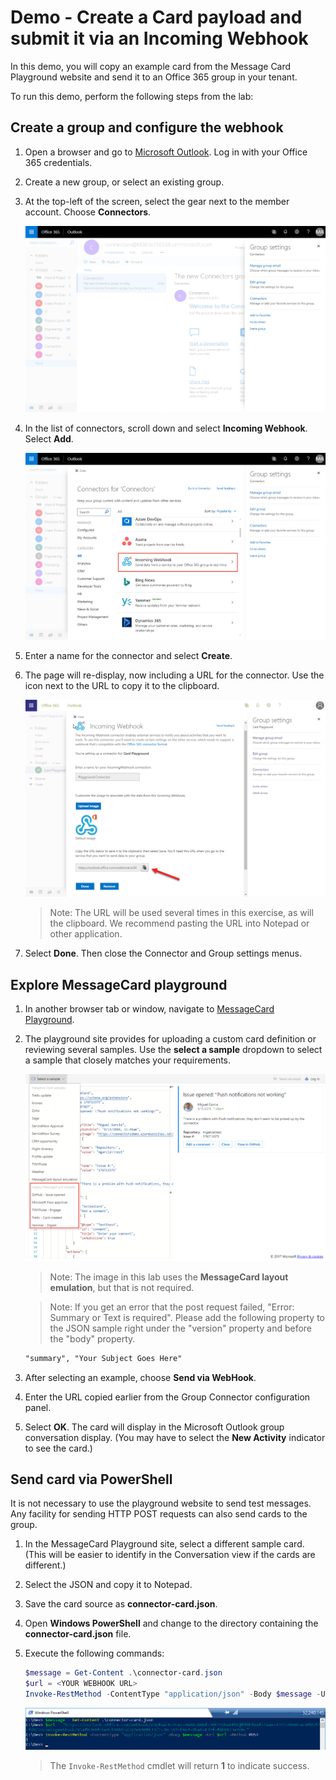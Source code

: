 # Demo - Create a Card payload and submit it via an Incoming Webhook

In this demo, you will copy an example card from the Message Card Playground website and send it to an Office 365 group in your tenant.

To run this demo, perform the following steps from the lab:

## Create a group and configure the webhook

1. Open a browser and go to [Microsoft Outlook](https://outlook.office.com). Log in with your Office 365 credentials.
1. Create a new group, or select an existing group.
1. At the top-left of the screen, select the gear next to the member account. Choose **Connectors**.

    ![Screenshot of group settings menu](../../Images/Exercise1-01.png)

1. In the list of connectors, scroll down and select **Incoming Webhook**. Select **Add**.

    ![Screenshot of list of Connectors with incoming webhook highlighted](../../Images/Exercise1-02.png)

1. Enter a name for the connector and select **Create**.

1. The page will re-display, now including a URL for the connector. Use the icon next to the URL to copy it to the clipboard.

    ![Screenshot of incoming webhook with URL](../../Images/Exercise1-03.png)

    > Note: The URL will be used several times in this exercise, as will the clipboard. We recommend pasting the URL into Notepad or other application.

1. Select **Done**. Then close the Connector and Group settings menus.

## Explore MessageCard playground

1. In another browser tab or window, navigate to [MessageCard Playground](https://messagecardplayground.azurewebsites.net).

1. The playground site provides for uploading a custom card definition or reviewing several samples. Use the **select a sample** dropdown to select a sample that closely matches your requirements.

    ![Screenshot of message card sample](../../Images/Exercise1-04.png)

    > Note: The image in this lab uses the **MessageCard layout emulation**, but that is not required.

    > Note: If you get an error that the post request failed, "Error: Summary or Text is required". Please add the following property to the JSON sample right under the "version" property and before the "body" property.

    ```html
    "summary", "Your Subject Goes Here"
    ```

1. After selecting an example, choose **Send via WebHook**.
1. Enter the URL copied earlier from the Group Connector configuration panel.
1. Select **OK**. The card will display in the Microsoft Outlook group conversation display. (You may have to select the **New Activity** indicator to see the card.)

## Send card via PowerShell

It is not necessary to use the playground website to send test messages. Any facility for sending HTTP POST requests can also send cards to the group.

1. In the MessageCard Playground site, select a different sample card. (This will be easier to identify in the Conversation view if the cards are different.)
1. Select the JSON and copy it to Notepad.
1. Save the card source as **connector-card.json**.
1. Open **Windows PowerShell** and change to the directory containing the **connector-card.json** file.
1. Execute the following commands:

    ```powershell
    $message = Get-Content .\connector-card.json
    $url = <YOUR WEBHOOK URL>
    Invoke-RestMethod -ContentType "application/json" -Body $message -Uri $url -Method Post
    ```

    ![Screenshot of PowerShell command](../../Images/Exercise1-06.png)

    > The `Invoke-RestMethod` cmdlet will return **1** to indicate success.

